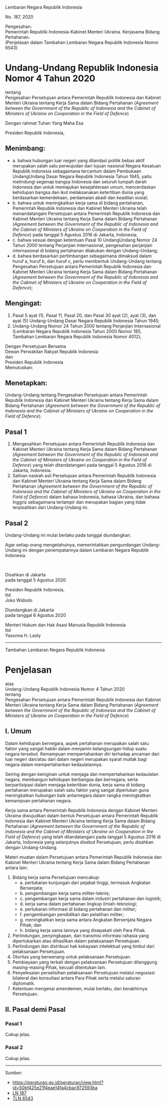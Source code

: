 Lembaran Negara Republik Indonesia

No. 187, 2020

Pengesahan. <br>
Pemerintah Republik Indonesia-Kabinet Menteri Ukraina. Kerjasama Bidang Pertahanan. <br>
(Penjelasan dalam Tambahan Lembaran Negara Republik Indonesia Nomor 6543)

# Undang-Undang Republik Indonesia Nomor 4 Tahun 2020
tentang <br>
Pengesahan Persetujuan antara Pemerintah Republik Indonesia dan Kabinet Menteri Ukraina tentang Kerja Sama dalam Bidang Pertahanan (*Agreement between the Government of the Republic of Indonesia and the Cabinet of Ministers of Ukraine on Cooperation in the Field of Defence*)

Dengan rahmat Tuhan Yang Maha Esa

Presiden Republik Indonesia,

## Menimbang:

* a. bahwa hubungan luar negeri yang dilandasi politik bebas aktif merupakan salah satu perwujudan dari tujuan nasional Negara Kesatuan Republik Indonesia sebagaimana tercantum dalam Pembukaan UndangUndang Dasar Negara Republik Indonesia Tahun 1945, yaitu melindungi segenap bangsa Indonesia dan seluruh tumpah darah Indonesia dan untuk memajukan kesejahteraan umum, mencerdaskan kehidupan bangsa dan ikut melaksanakan ketertiban dunia yang berdasarkan kemerdekaan, perdamaian abadi dan keadilan sosial;
* b. bahwa untuk meningkatkan kerja sama di bidang pertahanan, Pemerintah Republik Indonesia dan Kabinet Menteri Ukraina telah menandatangani Persetujuan antara Pemerintah Republik Indonesia dan Kabinet Menteri Ukraina tentang Kerja Sama dalam Bidang Pertahanan (*Agreement between the Government of the Republic of Indonesia and the Cabinet of Ministers of Ukraine on Cooperation in the Field of Defence*) pada tanggal 5 Agustus 2016 di Jakarta, Indonesia;
* c. bahwa sesuai dengan ketentuan Pasal 10 UndangUndang Nomor 24 Tahun 2000 tentang Perjanjian Internasional, pengesahan perjanjian internasional di bidang pertahanan dilakukan dengan Undang-Undang;
* d. bahwa berdasarkan pertimbangan sebagaimana dimaksud dalam huruf a, huruf b, dan huruf c, perlu membentuk Undang-Undang tentang Pengesahan Persetujuan antara Pemerintah Republik Indonesia dan Kabinet Menteri Ukraina tentang Kerja Sama dalam Bidang Pertahanan (*Agreement between the Government of the Republic of Indonesia and the Cabinet of Ministers of Ukraine on Cooperation in the Field of Defence*);

## Mengingat:

1. Pasal 5 ayat (1), Pasal 11, Pasal 20, dan Pasal 30 ayat (2), ayat (3), dan ayat (5) Undang-Undang Dasar Negara Republik Indonesia Tahun 1945;
2. Undang-Undang Nomor 24 Tahun 2000 tentang Perjanjian Internasional (Lembaran Negara Republik Indonesia Tahun 2000 Nomor 185, Tambahan Lembaran Negara Republik Indonesia Nomor 4012);

Dengan Persetujuan Bersama <br>
Dewan Perwakilan Rakyat Republik Indonesia <br>
dan <br>
Presiden Republik Indonesia <br>
Memutuskan:

## Menetapkan:
Undang-Undang tentang Pengesahan Persetujuan antara Pemerintah Republik Indonesia dan Kabinet Menteri Ukraina tentang Kerja Sama dalam Bidang Pertahanan (*Agreement between the Government of the Republic of Indonesia and the Cabinet of Ministers of Ukraine on Cooperation in the Field of Defence*).

## Pasal 1

1. Mengesahkan Persetujuan antara Pemerintah Republik Indonesia dan Kabinet Menteri Ukraina tentang Kerja Sama dalam Bidang Pertahanan
(*Agreement between the Government of the Republic of Indonesia and the Cabinet of Ministers of Ukraine on Cooperation in the Field of Defence*) yang telah ditandatangani pada tanggal 5 Agustus 2016 di Jakarta, Indonesia.
2. Salinan naskah asli Persetujuan antara Pemerintah Republik Indonesia dan Kabinet Menteri Ukraina tentang Kerja Sama dalam Bidang Pertahanan (*Agreement between the Government of the Republic of Indonesia and the Cabinet of Ministers of Ukraine on Cooperation in the Field of Defence*) dalam bahasa Indonesia, bahasa Ukraina, dan bahasa Inggris sebagaimana terlampir dan merupakan bagian yang tidak terpisahkan dari Undang-Undang ini.

## Pasal 2

Undang-Undang ini mulai berlaku pada tanggal diundangkan.

Agar setiap orang mengetahuinya, memerintahkan pengundangan Undang-Undang ini dengan penempatannya dalam Lembaran Negara Republik Indonesia.

<br>

Disahkan di Jakarta <br>
pada tanggal 5 Agustus 2020

Presiden Republik Indonesia, <br>
ttd <br>
Joko Widodo

Diundangkan di Jakarta <br>
pada tanggal 6 Agustus 2020 <br>

Menteri Hukum dan Hak Asasi Manusia Republik Indonesia <br>
ttd <br>
Yasonna H. Laoly 

---

Tambahan Lembaran Negara Republik Indonesia

# Penjelasan
atas <br>
Undang-Undang Republik Indonesia Nomor 4 Tahun 2020 <br>
tentang <br>
Pengesahan Persetujuan antara Pemerintah Republik Indonesia dan Kabinet Menteri Ukraina tentang Kerja Sama dalam Bidang Pertahanan (*Agreement between the Government of the Republic of Indonesia and the Cabinet of Ministers of Ukraine on Cooperation in the Field of Defence*)

## I. Umum

Dalam kehidupan bernegara, aspek pertahanan merupakan salah satu faktor yang sangat hakiki dalam menjamin kelangsungan hidup suatu negara tersebut. Kemampuan mempertahankan diri terhadap ancaman dari luar negeri dan/atau dari dalam negeri merupakan syarat mutlak bagi negara dalam mempertahankan kedaulatannya.

Seiring dengan keinginan untuk menjaga dan mempertahankan kedaulatan negara, membangun kehidupan berbangsa dan bernegara, serta berpartisipasi dalam menjaga ketertiban dunia, kerja sama di bidang pertahanan merupakan salah satu faktor yang sangat diperlukan guna meningkatkan hubungan baik antarnegara dalam rangka meningkatkan kemampuan pertahanan negara.

Kerja sama antara Pemerintah Republik Indonesia dengan Kabinet Menteri Ukraina diwujudkan dalam bentuk Persetujuan antara Pemerintah Republik Indonesia dan Kabinet Menteri Ukraina tentang Kerja Sama dalam Bidang Pertahanan (*Agreement between the Government of the Republic of Indonesia and the Cabinet of Ministers of Ukraine on Cooperation in the Field of Defence*) yang telah ditandatangani pada tanggal 5 Agustus 2016 di Jakarta, Indonesia yang selanjutnya disebut Persetujuan, perlu disahkan dengan Undang-Undang.

Materi muatan dalam Persetujuan antara Pemerintah Republik Indonesia dan Kabinet Menteri Ukraina tentang Kerja Sama dalam Bidang Pertahanan antara lain:
1. Bidang kerja sama Persetujuan mencakup:
    * a. pertukaran kunjungan dari pejabat tinggi, termasuk Angkatan Bersenjata;
    * b. pengembangan kerja sama militer-teknis;
    * c. pengembangan kerja sama dalam industri pertahanan dan logistik;
    * d. kerja sama dalam pertahanan lingkup ilmiah-teknologi;
    * e. pertukaran informasi di bidang pertahanan dan militer;
    * f. pengembangan pendidikan dan pelatihan militer;
    * g. meningkatkan kerja sama antara Angkatan Bersenjata Negara Pihak; dan
    * h. bidang kerja sama lainnya yang disepakati oleh Para Pihak.
2. Perlindungan, penyingkapan, dan transmisi informasi rahasia yang dipertukarkan atau dihasilkan dalam pelaksanaan Persetujuan.
3. Perlindungan dan distribusi hak kekayaan intelektual yang timbul dari pelaksanaan Persetujuan.
4. Otoritas yang berwenang untuk pelaksanaan Persetujuan.
5. Pembiayaan yang terkait dengan pelaksanaan Persetujuan ditanggung masing-masing Pihak, kecuali ditentukan lain.
6. Penyelesaian perselisihan pelaksanaan Persetujuan melalui negosiasi bilateral dan konsultasi antara Para Pihak serta melalui saluran diplomatik.
7. Ketentuan mengenai amendemen, mulai berlaku, dan berakhirnya Persetujuan.

## II. Pasal demi Pasal

### Pasal 1

Cukup jelas.

### Pasal 2

Cukup jelas.

---

Sumber:
* <https://peraturan.go.id/peraturan/view.html?id=50bf425e21f4eae14fa4cbac972593ba>
* [LN 187](https://peraturan.go.id/common/dokumen/ln/2020/uu4-2020bt.pdf)
* [TLN 6543](https://peraturan.go.id/common/dokumen/ln/2020/uu4-2020pjl.pdf)
